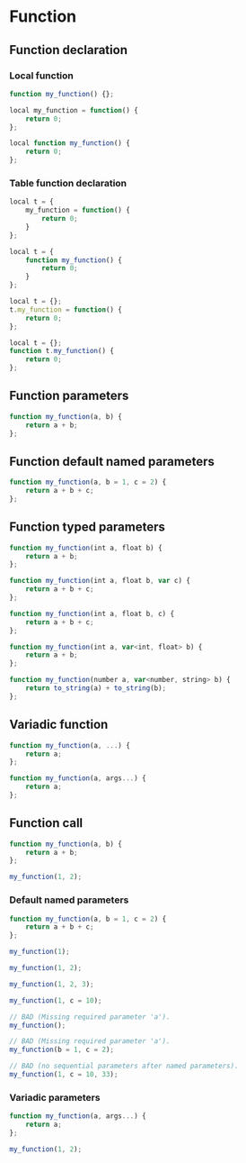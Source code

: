 # Function

## Function declaration

### Local function

```js
function my_function() {};
```

```js
local my_function = function() {
    return 0;
};
```

```js
local function my_function() {
    return 0;
};
```

### Table function declaration

```js
local t = {
    my_function = function() {
        return 0;
    }
};
```

```js
local t = {
    function my_function() {
        return 0;
    }
};
```

```js
local t = {};
t.my_function = function() {
    return 0;
};
```

```js
local t = {};
function t.my_function() {
    return 0;
};
```

## Function parameters

```js
function my_function(a, b) {
    return a + b;
};
```

## Function default named parameters

```js
function my_function(a, b = 1, c = 2) {
    return a + b + c;
};
```

## Function typed parameters

```js
function my_function(int a, float b) {
    return a + b;
};
```

```js
function my_function(int a, float b, var c) {
    return a + b + c;
};
```

```js
function my_function(int a, float b, c) {
    return a + b + c;
};
```

```js
function my_function(int a, var<int, float> b) {
    return a + b;
};
```

```js
function my_function(number a, var<number, string> b) {
    return to_string(a) + to_string(b);
};
```

## Variadic function

```js
function my_function(a, ...) {
    return a;
};
```

```js
function my_function(a, args...) {
    return a;
};
```

## Function call

```js
function my_function(a, b) {
    return a + b;
};

my_function(1, 2);
```

### Default named parameters

```js
function my_function(a, b = 1, c = 2) {
    return a + b + c;
};

my_function(1);

my_function(1, 2);

my_function(1, 2, 3);

my_function(1, c = 10);

// BAD (Missing required parameter 'a').
my_function();

// BAD (Missing required parameter 'a').
my_function(b = 1, c = 2);

// BAD (no sequential parameters after named parameters).
my_function(1, c = 10, 33);
```

### Variadic parameters

```js
function my_function(a, args...) {
    return a;
};

my_function(1, 2);
```
